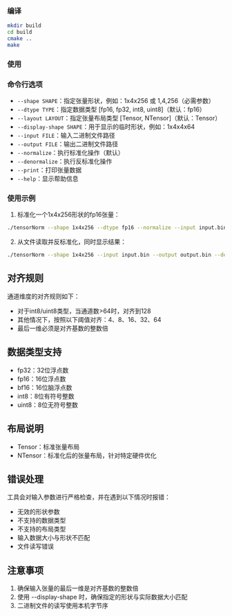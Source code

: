 ### 编译

```bash
mkdir build
cd build
cmake ..
make
```

### 使用

### 命令行选项

- `--shape SHAPE`：指定张量形状，例如：1x4x256 或 1,4,256（必需参数）
- `--dtype TYPE`：指定数据类型 [fp16, fp32, int8, uint8]（默认：fp16）
- `--layout LAYOUT`：指定张量布局类型 [Tensor, NTensor]（默认：Tensor）
- `--display-shape SHAPE`：用于显示的临时形状，例如：1x4x4x64
- `--input FILE`：输入二进制文件路径
- `--output FILE`：输出二进制文件路径
- `--normalize`：执行标准化操作（默认）
- `--denormalize`：执行反标准化操作
- `--print`：打印张量数据
- `--help`：显示帮助信息

### 使用示例

1. 标准化一个1x4x256形状的fp16张量：

```bash
./tensorNorm --shape 1x4x256 --dtype fp16 --normalize --input input.bin --output output.bin
```

2. 从文件读取并反标准化，同时显示结果：

```bash
./tensorNorm --shape 1x4x256 --input input.bin --output output.bin --denormalize --print
```

## 对齐规则

通道维度的对齐规则如下：
- 对于int8/uint8类型，当通道数>64时，对齐到128
- 其他情况下，按照以下阈值对齐：4、8、16、32、64
- 最后一维必须是对齐基数的整数倍

## 数据类型支持

- fp32：32位浮点数
- fp16：16位浮点数
- bf16：16位脑浮点数
- int8：8位有符号整数
- uint8：8位无符号整数

## 布局说明

- Tensor：标准张量布局
- NTensor：标准化后的张量布局，针对特定硬件优化

## 错误处理

工具会对输入参数进行严格检查，并在遇到以下情况时报错：
- 无效的形状参数
- 不支持的数据类型
- 不支持的布局类型
- 输入数据大小与形状不匹配
- 文件读写错误

## 注意事项

1. 确保输入张量的最后一维是对齐基数的整数倍
2. 使用 --display-shape 时，确保指定的形状与实际数据大小匹配
3. 二进制文件的读写使用本机字节序
